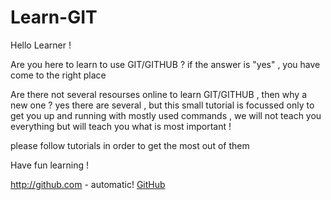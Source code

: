 # Learn-GIT

Hello Learner !

Are you here to learn to use GIT/GITHUB ?
  if the answer is "yes" , you have come to the right place

Are there not several resourses online to learn GIT/GITHUB , then why a new one ?
  yes there are several , but this small tutorial is focussed only to get you up and running with mostly used commands , we will not teach you everything but will teach you what is most important !
  
  please follow tutorials in order to get the most out of them 
  
  Have fun learning !
  
  http://github.com - automatic!
[GitHub](http://github.com)

